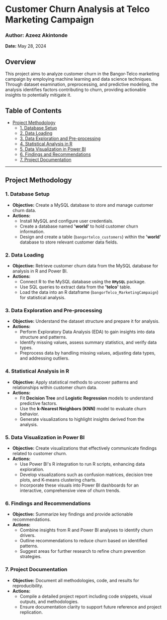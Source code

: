 
# Customer Churn Analysis at Telco Marketing Campaign

### Author: Azeez Akintonde  
**Date:** May 28, 2024

## Overview

This project aims to analyze customer churn in the Bangor-Telco marketing campaign by employing machine learning and data science techniques. Through dataset examination, preprocessing, and predictive modeling, the analysis identifies factors contributing to churn, providing actionable insights to potentially mitigate it.

## Table of Contents

- [Project Methodology](#project-methodology)
  - [1. Database Setup](#1-database-setup)
  - [2. Data Loading](#2-data-loading)
  - [3. Data Exploration and Pre-processing](#3-data-exploration-and-pre-processing)
  - [4. Statistical Analysis in R](#4-statistical-analysis-in-r)
  - [5. Data Visualization in Power BI](#5-data-visualization-in-power-bi)
  - [6. Findings and Recommendations](#6-findings-and-recommendations)
  - [7. Project Documentation](#7-project-documentation)

---

## Project Methodology

### 1. Database Setup

- **Objective:** Create a MySQL database to store and manage customer churn data.
- **Actions:**
  - Install MySQL and configure user credentials.
  - Create a database named **'world'** to hold customer churn information.
  - Design and create a table (`bangortelco_customers`) within the **'world'** database to store relevant customer data fields.

### 2. Data Loading

- **Objective:** Retrieve customer churn data from the MySQL database for analysis in R and Power BI.
- **Actions:**
  - Connect R to the MySQL database using the **`RMySQL`** package.
  - Use SQL queries to extract data from the **'telco'** table.
  - Load the data into an R dataframe (`bangorTelco_MarketingCampaign`) for statistical analysis.

### 3. Data Exploration and Pre-processing

- **Objective:** Understand the dataset structure and prepare it for analysis.
- **Actions:**
  - Perform Exploratory Data Analysis (EDA) to gain insights into data structure and patterns.
  - Identify missing values, assess summary statistics, and verify data types.
  - Preprocess data by handling missing values, adjusting data types, and addressing outliers.

### 4. Statistical Analysis in R

- **Objective:** Apply statistical methods to uncover patterns and relationships within customer churn data.
- **Actions:**
  - Fit **Decision Tree** and **Logistic Regression** models to understand predictive factors.
  - Use the **k-Nearest Neighbors (KNN)** model to evaluate churn behavior.
  - Generate visualizations to highlight insights derived from the analysis.

### 5. Data Visualization in Power BI

- **Objective:** Create visualizations that effectively communicate findings related to customer churn.
- **Actions:**
  - Use Power BI's R integration to run R scripts, enhancing data exploration.
  - Develop visualizations such as confusion matrices, decision tree plots, and K-means clustering charts.
  - Incorporate these visuals into Power BI dashboards for an interactive, comprehensive view of churn trends.

### 6. Findings and Recommendations

- **Objective:** Summarize key findings and provide actionable recommendations.
- **Actions:**
  - Combine insights from R and Power BI analyses to identify churn drivers.
  - Outline recommendations to reduce churn based on identified patterns.
  - Suggest areas for further research to refine churn prevention strategies.

### 7. Project Documentation

- **Objective:** Document all methodologies, code, and results for reproducibility.
- **Actions:**
  - Compile a detailed project report including code snippets, visual outputs, and methodologies.
  - Ensure documentation clarity to support future reference and project replication.

